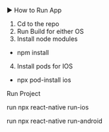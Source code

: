 ▶️ How to Run App
1. Cd to the repo
2. Run Build for either OS
3. Install node modules
- npm install
4. Install pods for IOS
- npx pod-install ios

Run Project
<!-- For Ios  -->
run npx react-native run-ios

<!-- FOr Android -->
run npx react-native run-android